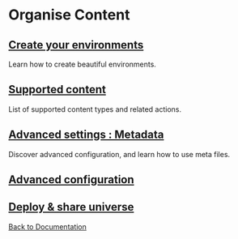 # Organise Content

## [Create your environments](create_environments.md)
Learn how to create beautiful environments.

## [Supported content](supported_content/index.md)
List of supported content types and related actions.

## [Advanced settings : Metadata](advanced_setting.md)

Discover advanced configuration, and learn how to use meta files.

## [Advanced configuration](advanced_configuration)

## [Deploy & share universe](deploy_share_universe.md)


[Back to Documentation](../index.md)
